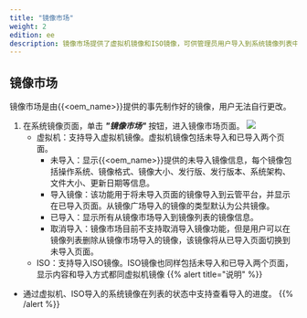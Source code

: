 ```yaml
---
title: "镜像市场"
weight: 2
edition: ee
description: 镜像市场提供了虚拟机镜像和ISO镜像，可供管理员用户导入到系统镜像列表中，从镜像市场导入的镜像，默认为公共镜像。
---
```


## 镜像市场

镜像市场是由{{<oem_name>}}提供的事先制作好的镜像，用户无法自行更改。

1. 在系统镜像页面，单击 **_"镜像市场"_** 按钮，进入镜像市场页面。
    ![](../../../images/computing/imagemarket.png)
     - 虚拟机：支持导入虚拟机镜像。虚拟机镜像包括未导入和已导入两个页面。
          - 未导入：显示{{<oem_name>}}提供的未导入镜像信息，每个镜像包括操作系统、镜像格式、镜像大小、发行版、发行版本、系统架构、文件大小、更新日期等信息。
          - 导入镜像：该功能用于将未导入页面的镜像导入到云管平台，并显示在已导入页面。从镜像广场导入的镜像的类型默认为公共镜像。
          - 已导入：显示所有从镜像市场导入到镜像列表的镜像信息。
          - 取消导入：镜像市场目前不支持取消导入镜像功能，但是用户可以在镜像列表删除从镜像市场导入的镜像，该镜像将从已导入页面切换到未导入页面。
     - ISO：支持导入ISO镜像。ISO镜像也同样包括未导入和已导入两个页面，显示内容和导入方式都同虚拟机镜像
{{% alert title="说明" %}}
- 通过虚拟机、ISO导入的系统镜像在列表的状态中支持查看导入的进度。
{{% /alert %}}